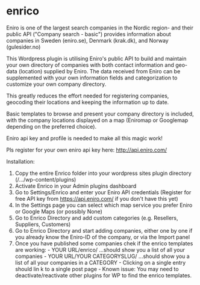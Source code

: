 # enrico
Eniro is one of the largest search companies in the Nordic region- and their public API ("Company search - basic") provides
information about companies in Sweden (eniro.se), Denmark (krak.dk), and Norway (gulesider.no)

This Wordpress plugin is utilising Eniro's public API to build and maintain your own directory of companies with both 
contact information and geo-data (location) supplied by Eniro. The data received from Eniro can be supplemented with your own
information fields and categorization to customize your own company directory.

This greatly reduces the effort needed for registering companies, geocoding their locations and keeping the information up to date.

Basic templates to browse and present your company directory is included, with the
company locations displayed on a map (Eniromap or Googlemap depending on the preferred choice).

Eniro api key and profile is needed to make all this magic work!

Pls register for your own eniro api key here:
http://api.eniro.com/


Installation:

1. Copy the entire Enrico folder into your wordpress sites plugin directory (/.../wp-content/plugins)
2. Activate Enrico in your Admin plugins dashboard
3. Go to Settings/Enrico and enter your Eniro API credentials (Register for free API key from https://api.eniro.com/ if you don't have this yet)
4. In the Settings page you can select which map service you prefer Eniro or Google Maps (or possibly None) 
5. Go to Enrico Directory and add custom categories (e.g. Resellers, Suppliers, Customers)
6. Go to Enrico Directory and start adding companies, either one by one if you already know the Eniro-ID of the company, or via the Import panel
7. Once you have published some companies chek if the enrico templates are working:
            - YOUR URL/enrico/ ...should show you a list of all your companies
            - YOUR URL/YOUR CATEGORYSLUG/ ...should show you a list of all your companies in a CATEGORY
            - Clicking on a single entry should lin k to a single post page
            - Known issue: You may need to deactivate/reactivate other plugins for WP to find the enrico templates.

